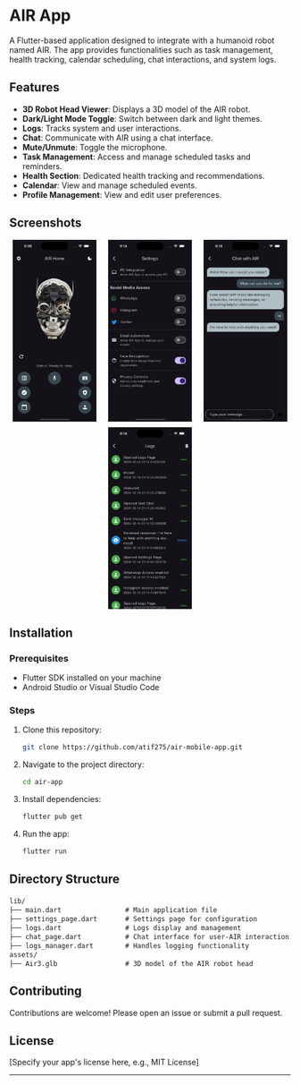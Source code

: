 
# AIR App

A Flutter-based application designed to integrate with a humanoid robot named AIR. The app provides functionalities such as task management, health tracking, calendar scheduling, chat interactions, and system logs.

## Features

- **3D Robot Head Viewer**: Displays a 3D model of the AIR robot.
- **Dark/Light Mode Toggle**: Switch between dark and light themes.
- **Logs**: Tracks system and user interactions.
- **Chat**: Communicate with AIR using a chat interface.
- **Mute/Unmute**: Toggle the microphone.
- **Task Management**: Access and manage scheduled tasks and reminders.
- **Health Section**: Dedicated health tracking and recommendations.
- **Calendar**: View and manage scheduled events.
- **Profile Management**: View and edit user preferences.

## Screenshots

<div style="display: flex; justify-content: space-around; flex-wrap: wrap; gap: 10px;">
  <img src="./Screenshots/Simulator%20Screenshot%20-%20iPhone%2015%20Pro.png" alt="Home Screen" width="150" style="margin: 0 5px;"/>
  <img src="./Screenshots/Simulator%20Screenshot%20Settings%20-%20iPhone%2015%20Pro.png" alt="Settings Screen" width="150" style="margin: 0 5px;"/>
  <img src="./Screenshots/Simulator%20Screenshot%20Chat%20-%20iPhone%2015%20Pro.png" alt="Chat Screen" width="150" style="margin: 0 5px;"/>
  <img src="./Screenshots/Simulator%20Screenshot%20Logs-%20iPhone%2015%20Pro.png" alt="Logs Screen" width="150" style="margin: 0 5px;"/>
</div>


## Installation

### Prerequisites

- Flutter SDK installed on your machine
- Android Studio or Visual Studio Code

### Steps

1. Clone this repository:
   ```bash
   git clone https://github.com/atif275/air-mobile-app.git
   ```
2. Navigate to the project directory:
   ```bash
   cd air-app
   ```
3. Install dependencies:
   ```bash
   flutter pub get
   ```
4. Run the app:
   ```bash
   flutter run
   ```

## Directory Structure

```
lib/
├── main.dart                # Main application file
├── settings_page.dart       # Settings page for configuration
├── logs.dart                # Logs display and management
├── chat_page.dart           # Chat interface for user-AIR interaction
├── logs_manager.dart        # Handles logging functionality
assets/
├── Air3.glb                 # 3D model of the AIR robot head
```

## Contributing

Contributions are welcome! Please open an issue or submit a pull request.

## License

[Specify your app's license here, e.g., MIT License]

---
